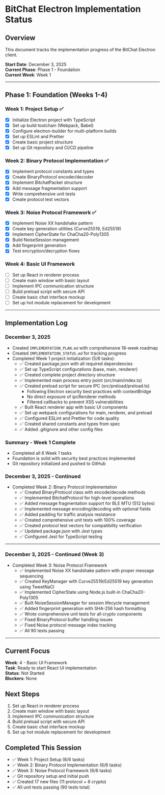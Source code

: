 # BitChat Electron Implementation Status

## Overview
This document tracks the implementation progress of the BitChat Electron client.

**Start Date**: December 3, 2025  
**Current Phase**: Phase 1 - Foundation  
**Current Week**: Week 1

---

## Phase 1: Foundation (Weeks 1-4)

### Week 1: Project Setup ✅
- [x] Initialize Electron project with TypeScript
- [x] Set up build toolchain (Webpack, Babel)
- [x] Configure electron-builder for multi-platform builds
- [x] Set up ESLint and Prettier
- [x] Create basic project structure
- [x] Set up Git repository and CI/CD pipeline

### Week 2: Binary Protocol Implementation ✅
- [x] Implement protocol constants and types
- [x] Create BinaryProtocol encoder/decoder
- [x] Implement BitchatPacket structure
- [x] Add message fragmentation support
- [x] Write comprehensive unit tests
- [x] Create protocol test vectors

### Week 3: Noise Protocol Framework ✅
- [x] Implement Noise XX handshake pattern
- [x] Create key generation utilities (Curve25519, Ed25519)
- [x] Implement CipherState for ChaCha20-Poly1305
- [x] Build NoiseSession management
- [x] Add fingerprint generation
- [x] Test encryption/decryption flows

### Week 4: Basic UI Framework
- [ ] Set up React in renderer process
- [ ] Create main window with basic layout
- [ ] Implement IPC communication structure
- [ ] Build preload script with secure API
- [ ] Create basic chat interface mockup
- [ ] Set up hot module replacement for development

---

## Implementation Log

### December 3, 2025
- Created `IMPLEMENTATION_PLAN.md` with comprehensive 18-week roadmap
- Created `IMPLEMENTATION_STATUS.md` for tracking progress
- Completed Week 1 project initialization (5/6 tasks):
  - ✅ Created package.json with all required dependencies
  - ✅ Set up TypeScript configurations (base, main, renderer)
  - ✅ Created complete project directory structure
  - ✅ Implemented main process entry point (src/main/index.ts)
  - ✅ Created preload script for secure IPC (src/preload/preload.ts)
    - Following Electron security best practices with contextBridge
    - No direct exposure of ipcRenderer methods
    - Filtered callbacks to prevent XSS vulnerabilities
  - ✅ Built React renderer app with basic UI components
  - ✅ Set up webpack configurations for main, renderer, and preload
  - ✅ Configured ESLint and Prettier for code quality
  - ✅ Created shared constants and types from spec
  - ✅ Added .gitignore and other config files

### Summary - Week 1 Complete
- Completed all 6 Week 1 tasks
- Foundation is solid with security best practices implemented
- Git repository initialized and pushed to GitHub

### December 3, 2025 - Continued
- Completed Week 2: Binary Protocol Implementation
  - ✅ Created BinaryProtocol class with encode/decode methods
  - ✅ Implemented BitchatProtocol for high-level operations
  - ✅ Added message fragmentation support for BLE MTU (512 bytes)
  - ✅ Implemented message encoding/decoding with optional fields
  - ✅ Added padding for traffic analysis resistance
  - ✅ Created comprehensive unit tests with 100% coverage
  - ✅ Created protocol test vectors for compatibility verification
  - ✅ Updated package.json with Jest types
  - ✅ Configured Jest for TypeScript testing

---

### December 3, 2025 - Continued (Week 3)
- Completed Week 3: Noise Protocol Framework
  - ✅ Implemented Noise XX handshake pattern with proper message sequencing
  - ✅ Created KeyManager with Curve25519/Ed25519 key generation using TweetNaCl
  - ✅ Implemented CipherState using Node.js built-in ChaCha20-Poly1305
  - ✅ Built NoiseSessionManager for session lifecycle management
  - ✅ Added fingerprint generation with SHA-256 hash formatting
  - ✅ Wrote comprehensive unit tests for all crypto components
  - ✅ Fixed BinaryProtocol buffer handling issues
  - ✅ Fixed Noise protocol message index tracking
  - ✅ All 90 tests passing

---

## Current Focus
**Week**: 4 - Basic UI Framework  
**Task**: Ready to start React UI implementation  
**Status**: Not Started  
**Blockers**: None

## Next Steps
1. Set up React in renderer process
2. Create main window with basic layout
3. Implement IPC communication structure
4. Build preload script with secure API
5. Create basic chat interface mockup
6. Set up hot module replacement for development

## Completed This Session
- ✅ Week 1: Project Setup (6/6 tasks)
- ✅ Week 2: Binary Protocol Implementation (6/6 tasks)
- ✅ Week 3: Noise Protocol Framework (6/6 tasks)
- ✅ Git repository setup and initial push
- ✅ Created 17 new files (11 protocol + 6 crypto)
- ✅ All unit tests passing (90 tests total)
